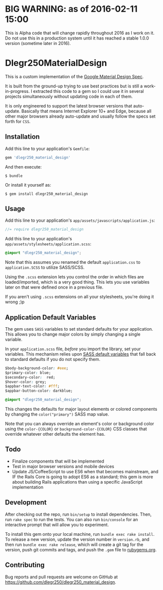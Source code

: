 # BIG WARNING: as of 2016-02-11 15:00

This is Alpha code that will change rapidly throughout 2016 as I work on it.  Do not use this in a production system until it has reached a stable 1.0.0 version (sometime later in 2016).

# Dlegr250MaterialDesign

This is a custom implementation of the [Google Material Design Spec](http://www.google.com/design/spec/material-design/introduction.html).

It is built from the ground-up trying to use best practices but is still a work-in-progress.  I extracted this code to a gem so I could use it in several projects simultaneously without updating code in each of them.

It is only engineered to support the latest browser versions that auto-update. Basically that means Internet Explorer 10+ and Edge, because all other major browsers already auto-update and usually follow the specs set forth for `CSS`.

## Installation

Add this line to your application's `Gemfile`:

```ruby
gem 'dlegr250_material_design'
```

And then execute:

    $ bundle

Or install it yourself as:

    $ gem install dlegr250_material_design

## Usage

Add this line to your application's `app/assets/javascripts/application.js`:

```js
//= require dlegr250_material_design
```

Add this line to your application's `app/assets/stylesheets/application.scss`:

```css
@import "dlegr250_material_design";
```

Note that this assumes you renamed the default `application.css` to `application.SCSS` to utilize SASS/SCSS.

Using the `.scss` extension lets you control the order in which files are loaded/imported, which is a very good thing. This lets you use variables later on that were defined once in a previous file.

If you aren't using `.scss` extensions on all your stylesheets, you're doing it wrong ;)p

## Application Default Variables

The gem uses `SASS` variables to set standard defaults for your application. This allows you to change major colors by simply changing a single variable.

In your `application.scss` file, *before* you import the library, set your variables. This mechanism relies upon [SASS default variables](http://sass-lang.com/documentation/file.SASS_REFERENCE.html#variable_defaults_) that fall back to standard defaults if you do not specify them.

```css
$body-background-color: #eee;
$primary-color: blue;
$secondary-color:  red;
$hover-color: grey;
$appbar-text-color: #fff;
$appbar-button-color: darkblue;

@import "dlegr250_material_design";
```

This changes the defaults for major layout elements or colored components by changing the `color("primary")` SASS map value.

Note that you can always override an element's color or background color using the `color-{COLOR}` or `background-color-{COLOR}` CSS classes that override whatever other defaults the element has.

## Todo

* Finalize components that will be implemented
* Test in major browser versions and mobile devices
* Update JS/CoffeeScript to use ES6 when that becomes mainstream, and IF the Rails Core is going to adopt ES6 as a standard; this gem is more about building Rails applications than using a specific JavaScript implementation

## Development

After checking out the repo, run `bin/setup` to install dependencies. Then, run `rake spec` to run the tests. You can also run `bin/console` for an interactive prompt that will allow you to experiment.

To install this gem onto your local machine, run `bundle exec rake install`. To release a new version, update the version number in `version.rb`, and then run `bundle exec rake release`, which will create a git tag for the version, push git commits and tags, and push the `.gem` file to [rubygems.org](https://rubygems.org).

## Contributing

Bug reports and pull requests are welcome on GitHub at https://github.com/dlegr250/dlegr250_material_design.
